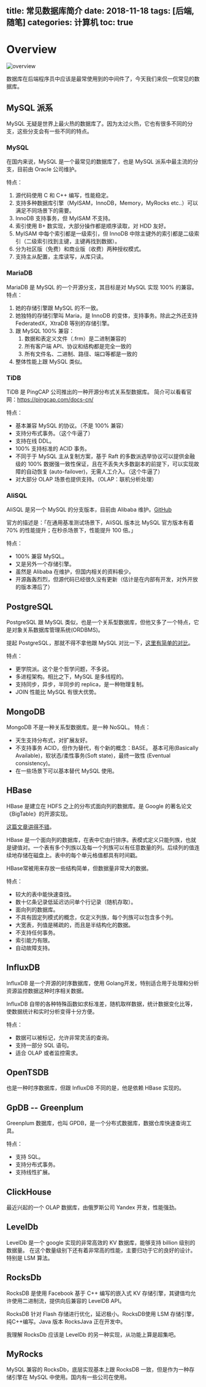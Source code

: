 title: 常见数据库简介
date: 2018-11-18
tags: [后端,随笔]
categories: 计算机
toc: true
---

# Overview

![overview](/uploads/persister-frequent-db-intro-overview-548706-637199619492944531-16x9.jpg)

数据库在后端程序员中应该是最常使用到的中间件了，今天我们来侃一侃常见的数据库。

## MySQL 派系

MySQL 无疑是世界上最火热的数据库了。因为太过火热，它也有很多不同的分支，这些分支会有一些不同的特点。

### MySQL

在国内来说，MySQL 是一个最常见的数据库了，也是 MySQL 派系中最主流的分支，目前由 Oracle 公司维护。

特点：
1. 源代码使用 C 和 C++ 编写，性能稳定。
2. 支持多种数据库引擎（MyISAM，InnoDB，Memory，MyRocks etc..）可以满足不同场景下的需要。
3. InnoDB 支持事务，但 MyISAM 不支持。
4. 索引使用 B+ 数实现，大部分操作都是顺序读取，对 HDD 友好。
5. MyISAM 中每个索引都是一级索引，但 InnoDB 中除主键外的索引都是二级索引（二级索引找到主键，主键再找到数据）。
6. 分为社区版（免费）和商业版（收费）两种授权模式。
7. 支持主从配置，主库读写，从库只读。

### MariaDB

MariaDB 是 MySQL 的一个开源分支，其目标是对 MySQL 实现 100% 的兼容。
特点：
1. 她的存储引擎跟 MySQL 的不一致。
2. 她独特的存储引擎叫 Maria，是 InnoDB 的变体，支持事务。除此之外还支持 FederatedX，XtraDB 等别的存储引擎。
3. 跟 MySQL 100% 兼容：
   1. 数据和表定义文件（.frm）是二进制兼容的
   2. 所有客户端 API、协议和结构都是完全一致的
   3. 所有文件名、二进制、路径、端口等都是一致的
4. 整体性能上跟 MySQL 类似。

### TiDB

TiDB 是 PingCAP 公司推出的一种开源分布式关系型数据库。
简介可以看看官网：https://pingcap.com/docs-cn/

特点：
- 基本兼容 MySQL 的协议。（不是 100% 兼容）
- 支持分布式事务。（这个牛逼了）
- 支持在线 DDL。
- 100% 支持标准的 ACID 事务。
- 不同于于 MySQL 主从复制方案，基于 Raft 的多数派选举协议可以提供金融级的 100% 数据强一致性保证，且在不丢失大多数副本的前提下，可以实现故障的自动恢复 (auto-failover)，无需人工介入。（这个牛逼了）
- 对大部分 OLAP 场景也提供支持。（OLAP：联机分析处理）

### AliSQL

AliSQL 是另一个 MySQL 的分支版本，目前由 Alibaba 维护。[GitHub](https://github.com/alibaba/AliSQL)

官方的描述是：「在通用基准测试场景下，AliSQL 版本比 MySQL 官方版本有着 70% 的性能提升；在秒杀场景下，性能提升 100 倍。」

特点：
- 100% 兼容 MySQL。
- 又是另外一个存储引擎。
- 虽然是 Alibaba 在维护，但国内相关的资料极少。
- 开源轰轰烈烈，但源代码已经很久没有更新（估计是在内部有开发，对外开放的版本滞后了）

## PostgreSQL

PostgreSQL 跟 MySQL 类似，也是一个关系型数据库，但他又多了一个特点，它是对象关系数据库管理系统(ORDBMS)。

提起 PostgreSQL，那就不得不拿他跟 MySQL 对比一下，[这里有简单的对比](https://blog.csdn.net/tiandao2009/article/details/79839037)。

特点：
- 更学院派。这个是个哲学问题，不多说。
- 多进程架构。相比之下，MySQL 是多线程的。
- 支持同步，异步，半同步的 replica，是一种物理复制。
- JOIN 性能比 MySQL 有很大优势。

## MongoDB

MongoDB 不是一种关系型数据库。是一种 NoSQL。
特点：
- 天生支持分布式，对扩展友好。
- 不支持事务 ACID，但作为替代，有个新的概念：BASE。	基本可用(Basically Available)，软状态/柔性事务(Soft state)，最终一致性 (Eventual consistency)。
- 在一些场景下可以基本替代 MySQL 使用。

## HBase

HBase 是建立在 HDFS 之上的分布式面向列的数据库。是 Google 的著名论文《BigTable》的开源实现。

[这篇文章讲得不错](https://blog.csdn.net/nosqlnotes/article/details/79647096)。

HBase 是一个面向列的数据库，在表中它由行排序。表模式定义只能列族，也就是键值对。一个表有多个列族以及每一个列族可以有任意数量的列。后续列的值连续地存储在磁盘上。表中的每个单元格值都具有时间戳。

HBase常被用来存放一些结构简单，但数据量非常大的数据。

特点：
- 较大的表中能快速查找。
- 数十亿条记录低延迟访问单个行记录（随机存取）。
- 面向列的数据库。
- 不具有固定列模式的概念，仅定义列族，每个列族可以包含多个列。
- 大宽表，列值是稀疏的，而且是半结构化的数据。
- 不支持任何事务。
- 索引能力有限。
- 自动故障支持。

## InfluxDB

InfluxDB 是一个开源的时序数据库，使用 Golang开发，特别适合用于处理和分析资源监控数据这种时序相关数据。

InfluxDB 自带的各种特殊函数如求标准差，随机取样数据，统计数据变化比等，使数据统计和实时分析变得十分方便。

特点：
- 数据可以被标记，允许非常灵活的查询。
- 支持一部分 SQL 语句。
- 适合 OLAP 或者监控需求。

## OpenTSDB

也是一种时序数据库，但跟 InfluxDB 不同的是，他是依赖 HBase 实现的。

## GpDB -- Greenplum

Greenplum 数据库，也叫 GPDB，是一个分布式数据库，数据仓库快速查询工具。

特点：
- 支持 SQL。
- 支持分布式事务。
- 支持线性扩展。

## ClickHouse

最近兴起的一个 OLAP 数据库，由俄罗斯公司 Yandex 开发，性能强劲。

## LevelDb

LevelDb 是一个 google 实现的非常高效的 KV 数据库，能够支持 billion 级别的数据量。 在这个数量级别下还有着非常高的性能，主要归功于它的良好的设计。特别是 LSM 算法。

## RocksDb

RocksDB 是使用 Facebook 基于 C++ 编写的嵌入式 KV 存储引擎，其键值均允许使用二进制流，提供向后兼容的 LevelDB API。

RocksDB 针对 Flash 存储进行优化，延迟极小。RocksDB使用 LSM 存储引擎，纯C++编写。Java 版本 RocksJava 正在开发中。

我理解 RocksDb 应该是 LevelDb 的另一种实现，从功能上算是超集吧。

## MyRocks

MySQL 兼容的 RocksDb，底层实现基本上跟 RocksDB 一致，但是作为一种存储引擎在 MySQL 中使用。国内有一些公司在使用。